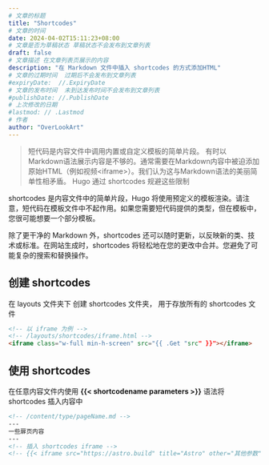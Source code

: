 ```yaml
---
# 文章的标题
title: "Shortcodes"
# 文章的时间
date: 2024-04-02T15:11:23+08:00
# 文章是否为草稿状态 草稿状态不会发布到文章列表
draft: false
# 文章描述 在文章列表页展示的内容
description: "在 Markdown 文件中插入 shortcodes 的方式添加HTML"
# 文章的过期时间  过期后不会发布到文章列表
#expiryDate:  //.ExpiryDate
# 文章的发布时间  未到达发布时间不会发布到文章列表
#publishDate: //.PublishDate
# 上次修改的日期
#lastmod: // .Lastmod
# 作者
author: "OverLookArt"
---
```


> 短代码是内容文件中调用内置或自定义模板的简单片段。
> 有时以Markdown语法展示内容是不够的。通常需要在Markdown内容中被迫添加原始HTML（例如视频\<iframe\>）。我们认为这与Markdown语法的美丽简单性相矛盾。
> Hugo 通过 shortcodes 规避这些限制

shortcodes 是内容文件中的简单片段，Hugo 将使用预定义的模板渲染。请注意，短代码在模板文件中不起作用。如果您需要短代码提供的类型，但在模板中，您很可能想要一个部分模板。

除了更干净的 Markdown 外，shortcodes 还可以随时更新，以反映新的类、技术或标准。在网站生成时，shortcodes 将轻松地在您的更改中合并。您避免了可能复杂的搜索和替换操作。

## 创建 shortcodes

在 layouts 文件夹下 创建 shortcodes 文件夹， 用于存放所有的 shortcodes 文件

``` html
<!-- 以 iframe 为例 -->
<!-- /layouts/shortcodes/iframe.html -->
<iframe class="w-full min-h-screen" src="{{ .Get "src" }}"></iframe>
```

## 使用 shortcodes

在任意内容文件内使用 **\{\{< shortcodename parameters >\}\}** 语法将 shortcodes 插入内容中

``` md
<!-- /content/type/pageName.md -->
---
一些扉页内容
---
<!-- 插入 shortcodes iframe -->
<!-- {{< iframe src="https://astro.build" title="Astro" other="其他参数" class="w-full min-h-screen">}} -->

```